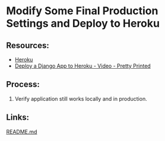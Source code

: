 # Modify Some Final Production Settings and Deploy to Heroku

## Resources:
* [Heroku](https://www.heroku.com/)
* [Deploy a Django App to Heroku - Video - Pretty Printed](https://www.youtube.com/watch?v=GMbVzl_aLxM)

## Process:

1. Verify application still works locally and in production.


## Links:
[README.md](../README.md)
